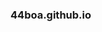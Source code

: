 ### 44boa.github.io

<!--
**44Boa/44Boa
** is a ✨ _special_ ✨ repository because its `README.md` (this file) appears on your GitHub profile.
44boa
Here are some ideas to get you started:
44Boa
- 🔭 I’m currently working on ...
- 🌱 I’m currently learning ...
- 👯 I’m looking to collaborate on ...
- 🤔 I’m looking for help with ...
- 💬 Ask me about ...
- 📫 How to reach me: ...
- 😄 Pronouns: ...
- ⚡ Fun fact: ...
-->
